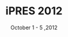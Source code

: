 ---
date: October 1 - 5 ,2012
layout: ipres
location: Toronto, Canada
parent: iPRES
proceedings_full: ''
proceedings_ideals: ''
proceedings_osf: ''
proceedings_phaidra: http://phaidra.univie.ac.at/o:293685
session_recordings: ''
title: iPRES 2012
website: http://iPRES.ischool.utoronto.ca/
website_mirror_ipres: https://ipres-conference.org/ipres12/
website_status: gone
year: 2012
---